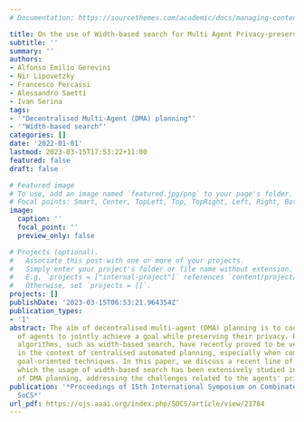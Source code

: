 ```yaml
---
# Documentation: https://sourcethemes.com/academic/docs/managing-content/

title: On the use of Width-based search for Multi Agent Privacy-preserving Planning
subtitle: ''
summary: ''
authors:
- Alfonso Emilio Gerevini
- Nir Lipovetzky
- Francesco Percassi
- Alessandro Saetti
- Ivan Serina
tags:
- '"Decentralised Multi-Agent (DMA) planning"'
- '"Width-based search"'
categories: []
date: '2022-01-01'
lastmod: 2023-03-15T17:53:22+11:00
featured: false
draft: false

# Featured image
# To use, add an image named `featured.jpg/png` to your page's folder.
# Focal points: Smart, Center, TopLeft, Top, TopRight, Left, Right, BottomLeft, Bottom, BottomRight.
image:
  caption: ''
  focal_point: ''
  preview_only: false

# Projects (optional).
#   Associate this post with one or more of your projects.
#   Simply enter your project's folder or file name without extension.
#   E.g. `projects = ["internal-project"]` references `content/project/deep-learning/index.md`.
#   Otherwise, set `projects = []`.
projects: []
publishDate: '2023-03-15T06:53:21.964354Z'
publication_types:
- '1'
abstract: The aim of decentralised multi-agent (DMA) planning is to coordinate a set
  of agents to jointly achieve a goal while preserving their privacy. Blind search
  algorithms, such as width-based search, have recently proved to be very effective
  in the context of centralised automated planning, especially when combined with
  goal-oriented techniques. In this paper, we discuss a recent line of research in
  which the usage of width-based search has been extensively studied in the context
  of DMA planning, addressing the challenges related to the agents' privacy and performance.
publication: '*Proceedings of 15th International Symposium on Combinatorial Search,
  SoCS*'
url_pdf: https://ojs.aaai.org/index.php/SOCS/article/view/21784
---
```

